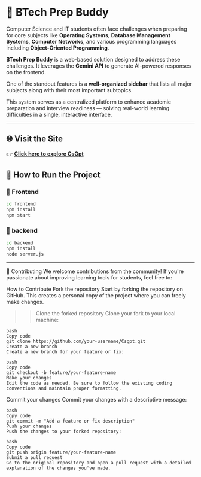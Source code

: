 # 🔹 BTech Prep Buddy

Computer Science and IT students often face challenges when preparing for core subjects like **Operating Systems**, **Database Management Systems**, **Computer Networks**, and various programming languages including **Object-Oriented Programming**.

**BTech Prep Buddy** is a web-based solution designed to address these challenges. It leverages the **Gemini API** to generate AI-powered responses on the frontend. 

One of the standout features is a **well-organized sidebar** that lists all major subjects along with their most important subtopics.

This system serves as a centralized platform to enhance academic preparation and interview readiness — solving real-world learning difficulties in a single, interactive interface.


---
## 🌐 Visit the Site

👉 **[Click here to explore CsGpt](https://csgpt-frontend.onrender.com/)**

## 🚀 How to Run the Project

### 🔸 Frontend
```bash
cd frontend
npm install
npm start
```
### 🔸 backend
```bash
cd backend
npm install
node server.js
```
---
🤝 Contributing
We welcome contributions from the community! If you're passionate about improving learning tools for students, feel free to:

How to Contribute
Fork the repository
Start by forking the repository on GitHub. This creates a personal copy of the project where you can freely make changes.

>>Clone the forked repository
>>Clone your fork to your local machine:

```
bash
Copy code
git clone https://github.com/your-username/Csgpt.git
Create a new branch
Create a new branch for your feature or fix:
```
```
bash
Copy code
git checkout -b feature/your-feature-name
Make your changes
Edit the code as needed. Be sure to follow the existing coding conventions and maintain proper formatting.
```

Commit your changes
Commit your changes with a descriptive message:

```
bash
Copy code
git commit -m "Add a feature or fix description"
Push your changes
Push the changes to your forked repository:
```

```
bash
Copy code
git push origin feature/your-feature-name
Submit a pull request
Go to the original repository and open a pull request with a detailed explanation of the changes you've made.
```


